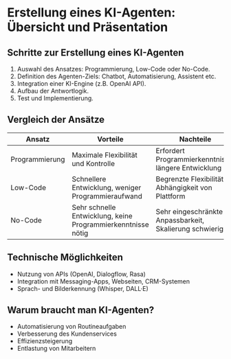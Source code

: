 # Erstellung eines KI-Agenten: Übersicht und Präsentation

## Schritte zur Erstellung eines KI-Agenten
1. Auswahl des Ansatzes: Programmierung, Low-Code oder No-Code.
2. Definition des Agenten-Ziels: Chatbot, Automatisierung, Assistent etc.
3. Integration einer KI-Engine (z.B. OpenAI API).
4. Aufbau der Antwortlogik.
5. Test und Implementierung.

## Vergleich der Ansätze

| Ansatz         | Vorteile                       | Nachteile                    |
|----------------|-------------------------------|-----------------------------|
| Programmierung | Maximale Flexibilität und Kontrolle | Erfordert Programmierkenntnisse, längere Entwicklung |
| Low-Code       | Schnellere Entwicklung, weniger Programmieraufwand | Begrenzte Flexibilität, Abhängigkeit von Plattform |
| No-Code        | Sehr schnelle Entwicklung, keine Programmierkenntnisse nötig | Sehr eingeschränkte Anpassbarkeit, Skalierung schwierig |

## Technische Möglichkeiten
- Nutzung von APIs (OpenAI, Dialogflow, Rasa)
- Integration mit Messaging-Apps, Webseiten, CRM-Systemen
- Sprach- und Bilderkennung (Whisper, DALL·E)

## Warum braucht man KI-Agenten?
- Automatisierung von Routineaufgaben
- Verbesserung des Kundenservices
- Effizienzsteigerung
- Entlastung von Mitarbeitern
